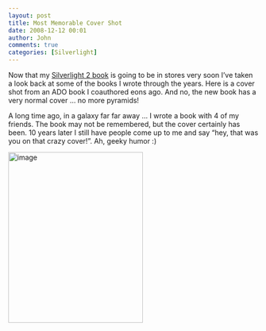 ```yaml
---
layout: post
title: Most Memorable Cover Shot
date: 2008-12-12 00:01
author: John
comments: true
categories: [Silverlight]
---
```

<p>Now that my <a href="http://www.amazon.com/exec/obidos/ASIN/0596523092/johnpanet-20">Silverlight 2 book</a> is going to be in stores very soon I’ve taken a look back at some of the books I wrote through the years. Here is a cover shot from an ADO book I coauthored eons ago. And no, the new book has a very normal cover … no more pyramids!</p>  <p>A long time ago, in a galaxy far far away … I wrote a book with 4 of my friends. The book may not be remembered, but the cover certainly has been. 10 years later I still have people come up to me and say “hey, that was you on that crazy cover!”. Ah, geeky humor :)</p>  <p><a href="/wp-content/uploads/files/media/image/WindowsLiveWriter/MostMemorableCoverShot_48/image_2.png"><img title="image" style="border-right: 0px; border-top: 0px; display: inline; border-left: 0px; border-bottom: 0px" height="344" alt="image" src="/wp-content/uploads/files/media/image/WindowsLiveWriter/MostMemorableCoverShot_48/image_thumb.png" width="271" border="0" /></a></p>

